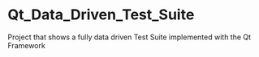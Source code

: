 # Qt_Data_Driven_Test_Suite
Project that shows a fully data driven Test Suite implemented with the Qt Framework
